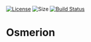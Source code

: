 [![License](https://img.shields.io/badge/license-BSD-blue.svg)](https://github.com/TheMrMilchmann/Osmerion/blob/master/LICENSE.md)
![Size](https://reposs.herokuapp.com/?path=TheMrMilchmann/Osmerion)
[![Build Status](https://travis-ci.org/TheMrMilchmann/Osmerion.svg?branch=master)](https://travis-ci.org/TheMrMilchmann/Osmerion)

Osmerion
========